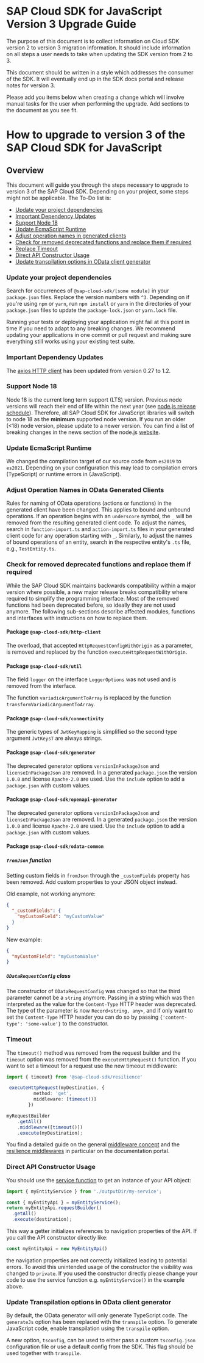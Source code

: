 # SAP Cloud SDK for JavaScript Version 3 Upgrade Guide

The purpose of this document is to collect information on Cloud SDK version 2 to version 3 migration information.
It should include information on all steps a user needs to take when updating the SDK version from 2 to 3.

This document should be written in a style which addresses the consumer of the SDK.
It will eventually end up in the SDK docs portal and release notes for version 3.

Please add you items below when creating a change which will involve manual tasks for the user when performing the upgrade.
Add sections to the document as you see fit.

<!-- Everything below this line should be written in the style of enduser documentation. If you need to add hints for SDK developers, to that above. -->

# How to upgrade to version 3 of the SAP Cloud SDK for JavaScript

## Overview

This document will guide you through the steps necessary to upgrade to version 3 of the SAP Cloud SDK. Depending on your project, some steps might not be applicable. The To-Do list is:

- [Update your project dependencies](#update-your-project-dependencies)
- [Important Dependency Updates](#important-dependency-updates)
- [Support Node 18](#support-node-18)
- [Update EcmaScript Runtime](#update-ecmascript-runtime)
- [Adjust operation names in generated clients](#adjust-operation-names-in-odata-generated-clients)
- [Check for removed deprecated functions and replace them if required](#check-for-removed-deprecated-functions-and-replace-them-if-required)
- [Replace Timeout](#timeout)
- [Direct API Constructor Usage](#direct-api-constructor-usage)
- [Update transpilation options in OData client generator](#update-transpilation-options-in-odata-client-generator)

### Update your project dependencies

Search for occurrences of `@sap-cloud-sdk/[some module]` in your `package.json` files.
Replace the version numbers with `^3`.
Depending on if you're using `npm` or `yarn`, run `npm install` or `yarn` in the directories of your `package.json` files to update the `package-lock.json` or `yarn.lock` file.

Running your tests or deploying your application might fail at this point in time if you need to adapt to any breaking changes.
We recommend updating your applications in one commit or pull request and making sure everything still works using your existing test suite.

### Important Dependency Updates

The [axios HTTP client](https://github.com/axios/axios) has been updated from version 0.27 to 1.2.

### Support Node 18
Node 18 is the current long term support (LTS) version. 
Previous node versions will reach their end of life within the next year (see [node.js release schedule](https://github.com/nodejs/Release#release-schedule)). 
Therefore, all SAP Cloud SDK for JavaScript libraries will switch to node 18 as the **minimum** supported node version.
If you run an older (<18) node version, please update to a newer version.
You can find a list of breaking changes in the news section of the node.js [website](https://nodejs.org/en/blog/).

### Update EcmaScript Runtime

We changed the compilation target of our source code from `es2019` to `es2021`.
Depending on your configuration this may lead to compilation errors (TypeScript) or runtime errors in (JavaScript).

### Adjust Operation Names in OData Generated Clients

Rules for naming of OData operations (actions or functions) in the generated client have been changed.
This applies to bound and unbound operations.
If an operation begins with an `underscore` symbol, the `_` will be removed from the resulting generated client code.
To adjust the names, search in `function-import.ts` and `action-import.ts` files in your generated client code for any operation starting with `_`.
Similarly, to adjust the names of bound operations of an entity, search in the respective entity's `.ts` file, e.g., `TestEntity.ts`.

### Check for removed deprecated functions and replace them if required

While the SAP Cloud SDK maintains backwards compatibility within a major version where possible, a new major release breaks compatibility where required to simplify the programming interface.
Most of the removed functions had been deprecated before, so ideally they are not used anymore.
The following sub-sections describe affected modules, functions and interfaces with instructions on how to replace them.

#### Package `@sap-cloud-sdk/http-client`

The overload, that accepted `HttpRequestConfigWithOrigin` as a parameter, is removed and replaced by the function `executeHttpRequestWithOrigin`.

#### Package `@sap-cloud-sdk/util`

The field `logger` on the interface `LoggerOptions` was not used and is removed from the interface.

The function `variadicArgumentToArray` is replaced by the function `transformVariadicArgumentToArray`.

#### Package `@sap-cloud-sdk/connectivity`

The generic types of `JwtKeyMapping` is simplified so the second type argument `JwtKeysT` are always strings.

#### Package `@sap-cloud-sdk/generator`

The deprecated generator options `versionInPackageJson` and `licenseInPackageJson` are removed.
In a generated `package.json` the version `1.0.0` and license `Apache-2.0` are used. 
Use the `include` option to add a `package.json` with custom values.

#### Package `@sap-cloud-sdk/openapi-generator`

The deprecated generator options `versionInPackageJson` and `licenseInPackageJson` are removed.
In a generated `package.json` the version `1.0.0` and license `Apache-2.0` are used.
Use the `include` option to add a `package.json` with custom values.

#### Package `@sap-cloud-sdk/odata-common`

##### `fromJson` function

Setting custom fields in `fromJson` through the `_customFields` property has been removed.
Add custom properties to your JSON object instead.

Old example, not working anymore:
```json
{
  "_customFields": {
    "myCustomField": "myCustomValue"
  }
}
```

New example:
```json
{
  "myCustomField": "myCustomValue"
}
```

##### `ODataRequestConfig` class

The constructor of `ODataRequestConfig` was changed so that the third parameter cannot be a `string` anymore.
Passing in a string which was then interpreted as the value for the `Content-Type` HTTP header was deprecated.
The type of the parameter is now `Record<string, any>`, and if only want to set the `Content-Type` HTTP header you can do so by passing `{'content-type': 'some-value'}` to the constructor.

<!-- TODO: This is only meant as an example for sections in the upgrade guide. Improve this section and add new sections as you see fit.

### Generator CLI

The SAP Cloud SDK includes two "generator" cli applications for OData and for OpenAPI clients.
For historic reasons the command-line arguments of both applications were different in cases where this does not make sense.
In version 3, the arguments are aligned and deprecated arguments have been removed.
Please see (insert link here) for the current documentation on the cli arguments.
-->

### Timeout 

The `timeout()` method was removed from the request builder and the `timeout` option was removed from the `executeHttpRequest()` function. 
If you want to set a timeout for a request use the new timeout middleware:

```ts
import { timeout} from '@sap-cloud-sdk/resilience'

 executeHttpRequest(myDestination, {
          method: 'get',          
          middleware: [timeout()]
        })

myRequestBuilder
    .getAll()
    .middleware([timeout()])
    .execute(myDestination);
```

You find a detailed guide on the general [middleware concept](https://sap.github.io/cloud-sdk/docs/js/v3/features/middleware)  and the [resilience middlewares](https://sap.github.io/cloud-sdk/docs/js/v3/guides/resilience) in particular on the documentation portal.



### Direct API Constructor Usage

You should use the [service function](https://sap.github.io/cloud-sdk/docs/js/features/odata/execute-request#general-request-structure) to get an instance of your API object:

```ts
import { myEntityService } from './outputDir/my-service';

const { myEntityApi } = myEntityService();
return myEntityApi.requestBuilder()
  .getAll()  
  .execute(destination);
```

This way a getter initializes references to navigation properties of the API.
If you call the API constructor directly like:

```ts
const myEntityApi = new MyEntityApi()
```

the navigation properties are not correctly initialized leading to potential errors.
To avoid this unintended usage of the constructor the visibility was changed to `private`.
If you used the constructor directly please change your code to use the service function e.g. `myEntityService()` in the example above.

### Update Transpilation options in OData client generator

By default, the OData generator will only generate TypeScript code.
The `generateJs` option has been replaced with the `transpile` option.
To generate JavaScript code, enable transpilation using the `transpile` option.

A new option, `tsconfig`, can be used to either pass a custom `tsconfig.json` configuration file or use a default config from the SDK.
This flag should be used together with `transpile`. 